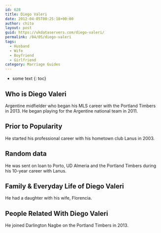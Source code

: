```yaml
---
id: 628
title: Diego Valeri
date: 2012-04-05T00:25:18+00:00
author: chito
layout: post
guid: https://ukdataservers.com/diego-valeri/
permalink: /04/05/diego-valeri
tags:
  - Husband
  - Wife
  - Boyfriend
  - Girlfriend
category: Marriage Guides
---
```


* some text
{: toc}


## Who is  Diego Valeri
                  
                  
                  
Argentine midfielder who began his MLS career with the Portland Timbers in 2013. He began playing for the Argentine national team in 2011.
                  
                
                
                
## Prior to Popularity 
                  
                  
                  
He started his professional career with his hometown club Lanus in 2003.
                  
                
                
                
## Random data 
                  
                  
                  
He was sent on loan to Porto, UD Almeria and the Portland Timbers during his 10-year career with Lanus.
                  
                
                
                
## Family & Everyday Life of Diego Valeri
                  
                  
                  
He had a daughter with his wife, Florencia.
                  
                
                
                
## People Related With  Diego Valeri
                  
                  
                  
He joined Darlington Nagbe on the Portland Timbers in 2013.
                  
                
              
            
          
          
          
    
    
  
